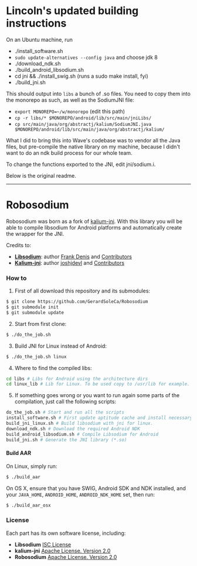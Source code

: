 # Lincoln's updated building instructions

On an Ubuntu machine, run 
- ./install\_software.sh
- `sudo update-alternatives --config java` and choose jdk 8
- ./download\_ndk.sh
- ./build\_android\_libsodium.sh
- cd jni && ./install\_swig.sh (runs a sudo make install, fyi)
- ./build\_jni.sh

This should output into `libs` a bunch of .so files. You need to copy them into the monorepo as such, as well as the SodiumJNI file:
- `export MONOREPO=~/w/monorepo` (edit this path)
- `cp -r libs/* $MONOREPO/android/lib/src/main/jniLibs/`
- `cp src/main/java/org/abstractj/kalium/SodiumJNI.java $MONOREPO/android/lib/src/main/java/org/abstractj/kalium/`

What I did to bring this into Wave's codebase was to vendor all the Java files,
but pre-compile the native library on my machine, because I didn't want to do
an ndk build process for our whole team.

To change the functions exported to the JNI, edit jni/sodium.i.

Below is the original readme.

-------

# Robosodium

Robosodium was born as a fork of [kalium-jni](https://github.com/joshjdevl/kalium-jni/). With this library you will be able to compile libsodium for Android platforms and automatically create the wrapper for the JNI.

Credits to:
* [**Libsodium**](https://github.com/jedisct1/libsodium): author [Frank Denis](https://github.com/jedisct1) and [Contributors](https://github.com/jedisct1/libsodium/graphs/contributors)
* [**Kalium-jni**](https://github.com/joshjdevl/kalium-jni/): author [joshjdevl](https://github.com/joshjdevl) and [Contributors](https://github.com/joshjdevl/kalium-jni/graphs/contributors)

### How to

1. First of all download this repository and its submodules:
  ```bash
  $ git clone https://github.com/GerardSoleCa/Robosodium
  $ git submodule init 
  $ git submodule update
  ```

2. Start from first clone:
  ```bash
  $ ./do_the_job.sh
  ```
  
3. Build JNI for Linux instead of Android:
  ```bash
  $ ./do_the_job.sh linux
  ```
4. Where to find the compiled libs:
  ```bash
  cd libs # Libs for Android using the architecture dirs
  cd linux_lib # Lib for Linux. To be used copy to /usr/lib for example. Or just place anywhere you want
  ```

5. If something goes wrong or you want to run again some parts of the compilation, just call the following scripts:
  ```bash
  do_the_job.sh # Start and run all the scripts
  install_software.sh # First update aptitude cache and install necessary packages
  build_jni_linux.sh # Build libsodium with jni for linux.
  download_ndk.sh # Download the required Android NDK
  build_android_libsodium.sh # Compile Libsodium for Android
  build_jni.sh # Generate the JNI library (*.so)
  ```

#### Build AAR

On Linux, simply run:
```bash
$ ./build_aar
```

On OS X, ensure that you have SWIG, Android SDK and NDK installed, and your `JAVA_HOME`, `ANDROID_HOME`, `ANDROID_NDK_HOME` set, then run:
```bash
$ ./build_aar_osx
```

### License

Each part has its own software license, including:
* **Libsodium** [ISC License](https://github.com/jedisct1/libsodium/blob/master/LICENSE)
* **kalium-jni** [Apache License. Version 2.0](https://github.com/joshjdevl/kalium-jni/blob/master/LICENSE.txt)
* **Robosodium** [Apache License. Version 2.0](https://github.com/GerardSoleCa/Robosodium/blob/master/LICENSE.txt)
